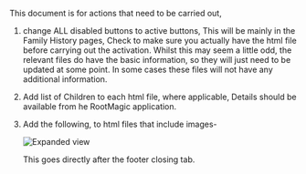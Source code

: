 This document is for actions that need to be carried out,

1. change ALL disabled buttons to active buttons, This will be mainly in the Family History pages, Check to make sure you actually have the html file before carrying out the activation.
   Whilst this may seem a little odd, the relevant files do have the basic information, so they will just need to be updated at some point. In some cases these files will not have any additional information.

2. Add list of Children to each html file, where applicable, Details should be available from he RootMagic application.

3. Add the following, to html files that include images- <div id="lightbox" class="lightbox" onclick="closeLightbox()">
   <img id="lightbox-img" src="" alt="Expanded view" />
   </div>
   <script src="../images.js"></script>

   This goes directly after the footer closing tab.
